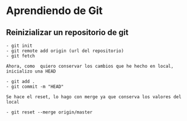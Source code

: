 # Aprendiendo de Git

## Reinizializar un repositorio de git

    - git init
    - git remote add origin (url del repositorio)
    - git fetch

    Ahora, como  quiero conservar los cambios que he hecho en local, inicializo una HEAD

    - git add .
    - git commit -m "HEAD"

    Se hace el reset, lo hago con merge ya que conserva los valores del local

    - git reset --merge origin/master
